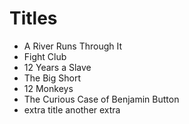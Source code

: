 # Titles

* A River Runs Through It
* Fight Club
* 12 Years a Slave
* The Big Short
* 12 Monkeys
* The Curious Case of Benjamin Button
* extra title
another extra
